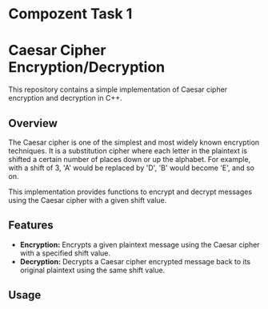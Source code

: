 # Compozent Task 1
# Caesar Cipher Encryption/Decryption

This repository contains a simple implementation of Caesar cipher encryption and decryption in C++.

## Overview

The Caesar cipher is one of the simplest and most widely known encryption techniques. It is a substitution cipher where each letter in the plaintext is shifted a certain number of places down or up the alphabet. For example, with a shift of 3, 'A' would be replaced by 'D', 'B' would become 'E', and so on.

This implementation provides functions to encrypt and decrypt messages using the Caesar cipher with a given shift value.

## Features

- **Encryption:** Encrypts a given plaintext message using the Caesar cipher with a specified shift value.
- **Decryption:** Decrypts a Caesar cipher encrypted message back to its original plaintext using the same shift value.

## Usage


